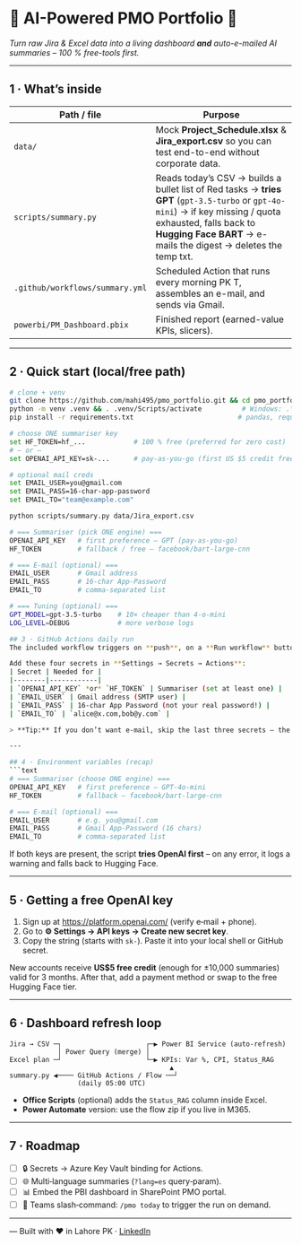 # 🦾 AI-Powered PMO Portfolio 🚀  
*Turn raw Jira & Excel data into a living dashboard **and** auto-e-mailed AI summaries – 100 % free-tools first.*

---

## 1 · What’s inside

| Path / file | Purpose |
|-------------|---------|
| `data/` | Mock **Project_Schedule.xlsx** & **Jira_export.csv** so you can test end-to-end without corporate data. |
| `scripts/summary.py` | Reads today’s CSV → builds a bullet list of Red tasks → **tries GPT** (`gpt-3.5-turbo` or `gpt-4o-mini`) → if key missing / quota exhausted, falls back to **Hugging Face BART** → e-mails the digest → deletes the temp txt. |
| `.github/workflows/summary.yml` | Scheduled Action that runs every morning PK T, assembles an e-mail, and sends via Gmail. |
| `powerbi/PM_Dashboard.pbix` | Finished report (earned-value KPIs, slicers). |

---

## 2 · Quick start (local/free path)

```bash
# clone + venv
git clone https://github.com/mahi495/pmo_portfolio.git && cd pmo_portfolio
python -m venv .venv && . .venv/Scripts/activate          # Windows: .\.venv\Scripts\activate
pip install -r requirements.txt                          # pandas, requests, transformers

# choose ONE summariser key
set HF_TOKEN=hf_...            # 100 % free (preferred for zero cost)
# — or —
set OPENAI_API_KEY=sk-...      # pay-as-you-go (first US $5 credit free)

# optional mail creds
set EMAIL_USER=you@gmail.com
set EMAIL_PASS=16-char-app-password
set EMAIL_TO="team@example.com"

python scripts/summary.py data/Jira_export.csv

# === Summariser (pick ONE engine) ===
OPENAI_API_KEY   # first preference – GPT (pay-as-you-go)
HF_TOKEN         # fallback / free – facebook/bart-large-cnn

# === E-mail (optional) ===
EMAIL_USER       # Gmail address
EMAIL_PASS       # 16-char App-Password
EMAIL_TO         # comma-separated list

# === Tuning (optional) ===
GPT_MODEL=gpt-3.5-turbo    # 10× cheaper than 4-o-mini
LOG_LEVEL=DEBUG            # more verbose logs

## 3 · GitHub Actions daily run
The included workflow triggers on **push**, on a **Run workflow** button, and **every day at 05:00 UTC** (10:00 PKT).

Add these four secrets in **Settings → Secrets → Actions**:
| Secret | Needed for |
|--------|------------|
| `OPENAI_API_KEY` *or* `HF_TOKEN` | Summariser (set at least one) |
| `EMAIL_USER` | Gmail address (SMTP user) |
| `EMAIL_PASS` | 16‑char App Password (not your real password!) |
| `EMAIL_TO` | `alice@x.com,bob@y.com` |

> **Tip:** If you don’t want e‑mail, skip the last three secrets – the job will still pass and upload the summary as an artifact.

---

## 4 · Environment variables (recap)
```text
# === Summariser (choose ONE engine) ===
OPENAI_API_KEY   # first preference – GPT‑4o‑mini
HF_TOKEN         # fallback – facebook/bart‑large‑cnn

# === E‑mail (optional) ===
EMAIL_USER       # e.g. you@gmail.com
EMAIL_PASS       # Gmail App‑Password (16 chars)
EMAIL_TO         # comma‑separated list
```
If both keys are present, the script **tries OpenAI first** – on any error, it logs a warning and falls back to Hugging Face.

---

## 5 · Getting a free OpenAI key
1. Sign up at <https://platform.openai.com/> (verify e‑mail + phone).  
2. Go to **⚙️ Settings → API keys → Create new secret key**.  
3. Copy the string (starts with `sk‑`). Paste it into your local shell or GitHub secret.

New accounts receive **US$5 free credit** (enough for ±10,000 summaries) valid for 3 months. After that, add a payment method or swap to the free Hugging Face tier.

---

## 6 · Dashboard refresh loop
```
Jira → CSV ─┐                     ┌─▶ Power BI Service (auto‑refresh)
            │ Power Query (merge) │
Excel plan ─┘                     └─▶ KPIs: Var %, CPI, Status_RAG
                                        ▲
summary.py ◀──── GitHub Actions / Flow ──┘
                 (daily 05:00 UTC)
```
* **Office Scripts** (optional) adds the `Status_RAG` column inside Excel.  
* **Power Automate** version: use the flow zip if you live in M365.

---

## 7 · Roadmap
- [ ] 🔒 Secrets → Azure Key Vault binding for Actions.
- [ ] 🌐 Multi‑language summaries (`?lang=es` query‑param).
- [ ] 📊 Embed the PBI dashboard in SharePoint PMO portal.
- [ ] 🤖 Teams slash‑command: `/pmo today` to trigger the run on demand.

---

— Built with ❤️ in Lahore PK · [LinkedIn](https://www.linkedin.com/in/hafizamahamejaz/)
